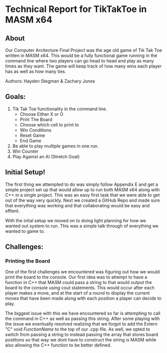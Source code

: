 # Technical Report for TikTakToe in MASM x64
## About
Our Computer Arcitecture Final Project was the age old game of Tik Tak Toe written in MASM x64. 
This would be a fully functional game running in the command line where two players can go head to head and play as many times as they want. 
The game will keep track of how many wins each player has as well as how many ties.

Authors: Hayden Stegman & Zachary Jones

## Goals:
1. Tik Tak Toe functionality in the command line.
    - Choose Either X or O
    - Print The Board
    - Choose which cell to print to
    - Win Conditions
    - Reset Game
    - End Game
3. Be able to play multiple games in one run.
4. Win Counter
5. Play Against an AI (Stretch Goal)

## Initial Setup!
The first thing we attempted to do was simply follow Appendix E and get a simple project set up that would allow up to run both MASM x64 along with C++ in a single project.
This was an easy first task that we were able to get out of the way very quickly.
Next we created a GitHub Repo and made sure that everything was working and that collaborating would be easy and effient.

With the inital setup we moved on to doing light planning for how we wanted out system to run. This was a simple talk through of everything we wanted to game to.

## Challenges:

### Printing the Board

One of the first challenges we encountered was figuring out how we would print the board to the console.
Our first idea was to attempt to have a function in C++ that MASM could pass a string to that would output the board to the console using cout statements.
This would occur after each player makes a move, and at the start of a round to display the current moves that have been made along with each position a player can
decide to play.

The biggest issue with this we have encountered so far is attempting to call the command in C++ as well as passing this string.
After some playing with the issue we eventually resolved realizing that we forgot to add the Extern "C" void *FunctionName* to the top of our .cpp file.
As well, we opted to switch from passing a string to instead passing the array that stores board postitons so that way we dont have to construct the string is MASM
while also allowing the C++ function to be better defined.

